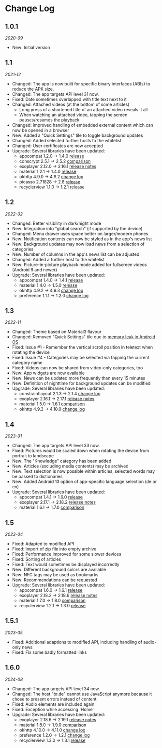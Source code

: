 Change Log
==========

## 1.0.1

_2020-09_

* New: Initial version

## 1.1

_2021-12_

* Changed: The app is now built for specific binary interfaces (ABIs) to reduce the APK size.
* Changed: The app targets API level 31 now.
* Fixed: Date sometimes overlapped with title text next to it
* Changed: Attached videos (at the bottom of some articles)
    * Long press of a shortened title of an attached video reveals it all
    * When watching an attached video, tapping the screen pauses/resumes the playback
* Changed: Improved handling of embedded external content which can now be opened in a browser
* New: Added a "Quick Settings" tile to toggle background updates  
* Changed: Added selected further hosts to the whitelist
* Changed: User certificates are now accepted  
* Upgrade: Several libraries have been updated:
    * appcompat 1.2.0 → 1.4.0 [release](https://developer.android.com/jetpack/androidx/releases/appcompat?hl=en#1.4.0)
    * conscrypt 2.5.1 → 2.5.2 [comparison](https://github.com/google/conscrypt/compare/2.5.1...2.5.2)
    * exoplayer 2.12.0 → 2.16.1 [release notes](https://github.com/google/ExoPlayer/blob/release-v2/RELEASENOTES.md)
    * material 1.2.1 → 1.4.0 [release](https://github.com/material-components/material-components-android/releases/tag/1.4.0)
    * okhttp 4.9.0 → 4.9.2 [change log](https://github.com/square/okhttp/blob/master/CHANGELOG.md)
    * picasso 2.71828 → 2.8 [release](https://github.com/square/picasso/releases/tag/2.8)
    * recyclerview 1.1.0 → 1.2.1 [release](https://developer.android.com/jetpack/androidx/releases/recyclerview?hl=en#recyclerview-1.2.1)

## 1.2

_2022-02_

* Changed: Better visibility in dark/night mode
* New: Integration into "global search" (if supported by the device)
* Changed: Menu drawer uses space better on larger/modern phones
* New: Notification contents can now be styled as in the app's news list
* New: Background updates may now load news from a selection of categories
* New: Number of columns in the app's news list can be adjusted  
* Changed: Added a further host to the whitelist
* New: Picture-in-picture playback mode added for fullscreen videos (Android 8 and newer) 
* Upgrade: Several libraries have been updated:
    * appcompat 1.4.0 → 1.4.1 [release](https://developer.android.com/jetpack/androidx/releases/appcompat?hl=en#1.4.1)
    * material 1.4.0 → 1.5.0 [release](https://github.com/material-components/material-components-android/releases/tag/1.5.0)
    * okhttp 4.9.2 → 4.9.3 [change log](https://github.com/square/okhttp/blob/master/CHANGELOG.md)
    * preference 1.1.1 → 1.2.0 [change log](https://developer.android.com/jetpack/androidx/releases/preference?hl=en#1.2.0)

## 1.3

_2022-11_

* Changed: Theme based on Material3 flavour
* Changed: Removed "Quick Settings" tile due to [memory leak in Android OS](https://tinyurl.com/2u9bhwn3)
* Fixed: Issue #1 - Remember the vertical scroll position in teletext when rotating the device
* Fixed: Issue #4 - Categories may be selected via tapping the current category name
* Fixed: Videos can now be shared from video-only categories, too
* New: App widgets are now available
* New: News can be updated more frequently than every 15 minutes
* New: Definition of nighttime for background updates can be modified
* Upgrade: Several libraries have been updated:
  * constraintlayout 2.1.3 → 2.1.4 [change log](https://github.com/androidx/constraintlayout/wiki/What's-New-in-2.1#new-in-214)
  * exoplayer 2.16.1 → 2.17.1 [release notes](https://github.com/google/ExoPlayer/blob/release-v2/RELEASENOTES.md)
  * material 1.5.0 → 1.6.1 [comparison](https://github.com/material-components/material-components-android/compare/1.5.0...1.6.1)
  * okhttp 4.9.3 → 4.10.0 [change log](https://square.github.io/okhttp/changelogs/changelog_4x/)

## 1.4

_2023-01_

* Changed: The app targets API level 33 now.
* Fixed: Pictures would be scaled down when rotating the device from portrait to landscape
* New: The "Knowledge" category has been added
* New: Articles (excluding media contents) may be archived
* New: Text selection is now possible within articles, selected words may be passed to dictionaries
* New: Added Android 13 option of app-specific language selection (de or en)
* Upgrade: Several libraries have been updated:
  * appcompat 1.4.1 → 1.6.0 [release](https://developer.android.com/jetpack/androidx/releases/appcompat?hl=en#1.6.0)
  * exoplayer 2.17.1 → 2.18.2 [release notes](https://github.com/google/ExoPlayer/blob/release-v2/RELEASENOTES.md)
  * material 1.6.1 → 1.7.0 [comparison](https://github.com/material-components/material-components-android/compare/1.6.1...1.7.0)

## 1.5

_2023-04_

* Fixed: Adapted to modified API
* Fixed: Import of zip file into empty archive
* Fixed: Performance improved for some slower devices
* Fixed: Sorting of articles
* Fixed: Text would sometimes be displayed incorrectly
* New: Different background colors are available
* New: NFC tags may be used as bookmarks
* New: Recommendations can be requested
* Upgrade: Several libraries have been updated:
  * appcompat 1.6.0 → 1.6.1 [release](https://developer.android.com/jetpack/androidx/releases/appcompat?hl=en#1.6.1)
  * exoplayer 2.18.2 → 2.18.6 [release notes](https://github.com/google/ExoPlayer/blob/release-v2/RELEASENOTES.md)
  * material 1.7.0 → 1.8.0 [comparison](https://github.com/material-components/material-components-android/compare/1.7.0...1.8.0)
  * recyclerview 1.2.1 → 1.3.0 [release](https://developer.android.com/jetpack/androidx/releases/recyclerview?hl=en#recyclerview-1.3.0)

## 1.5.1

_2023-05_

* Fixed: Additional adaptions to modified API, including handling of audio-only news
* Fixed: Fix some badly formatted links

## 1.6.0

_2024-08_

* Changed: The app targets API level 34 now.
* Changed: The host "br.de" cannot use JavaScript anymore because it chose to present errors instead of content
* Fixed: Audio elements are included again
* Fixed: Exception while accessing 'Home'
* Upgrade: Several libraries have been updated:
  * exoplayer 2.18.6 → 2.19.1 [release notes](https://github.com/google/ExoPlayer/blob/release-v2/RELEASENOTES.md)
  * material 1.8.0 → 1.9.0 [comparison](https://github.com/material-components/material-components-android/compare/1.8.0...1.9.0)
  * okhttp 4.10.0 → 4.11.0 [change log](https://github.com/square/okhttp/blob/master/docs/changelogs/changelog_4x.md#version-4110)
  * preference 1.2.0 → 1.2.1 [change log](https://developer.android.com/jetpack/androidx/releases/preference?hl=en#1.2.1)
  * recyclerview 1.3.0 → 1.3.1 [release](https://developer.android.com/jetpack/androidx/releases/recyclerview?hl=en#recyclerview-1.3.1)

